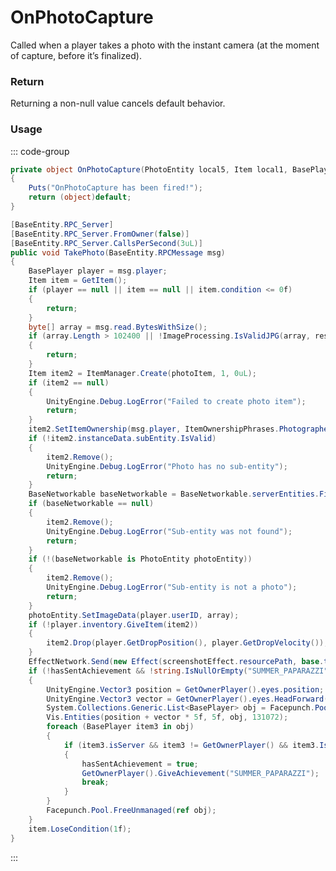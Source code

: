 # OnPhotoCapture
<Badge type="info" text="Entity"/>[<Badge type="danger" text="Carbon Compatible"/>](https://github.com/CarbonCommunity/Carbon)[<Badge type="warning" text="Oxide Compatible"/>](https://github.com/OxideMod/Oxide.Rust)
Called when a player takes a photo with the instant camera (at the moment of capture, before it’s finalized).

### Return
Returning a non-null value cancels default behavior.

### Usage
::: code-group
```csharp [Example]
private object OnPhotoCapture(PhotoEntity local5, Item local1, BasePlayer local0, System.Byte[] local2)
{
	Puts("OnPhotoCapture has been fired!");
	return (object)default;
}
```
```csharp [Source — Assembly-CSharp @ InstantCameraTool]
[BaseEntity.RPC_Server]
[BaseEntity.RPC_Server.FromOwner(false)]
[BaseEntity.RPC_Server.CallsPerSecond(3uL)]
public void TakePhoto(BaseEntity.RPCMessage msg)
{
	BasePlayer player = msg.player;
	Item item = GetItem();
	if (player == null || item == null || item.condition <= 0f)
	{
		return;
	}
	byte[] array = msg.read.BytesWithSize();
	if (array.Length > 102400 || !ImageProcessing.IsValidJPG(array, resolutionX, resolutionY))
	{
		return;
	}
	Item item2 = ItemManager.Create(photoItem, 1, 0uL);
	if (item2 == null)
	{
		UnityEngine.Debug.LogError("Failed to create photo item");
		return;
	}
	item2.SetItemOwnership(msg.player, ItemOwnershipPhrases.Photographed);
	if (!item2.instanceData.subEntity.IsValid)
	{
		item2.Remove();
		UnityEngine.Debug.LogError("Photo has no sub-entity");
		return;
	}
	BaseNetworkable baseNetworkable = BaseNetworkable.serverEntities.Find(item2.instanceData.subEntity);
	if (baseNetworkable == null)
	{
		item2.Remove();
		UnityEngine.Debug.LogError("Sub-entity was not found");
		return;
	}
	if (!(baseNetworkable is PhotoEntity photoEntity))
	{
		item2.Remove();
		UnityEngine.Debug.LogError("Sub-entity is not a photo");
		return;
	}
	photoEntity.SetImageData(player.userID, array);
	if (!player.inventory.GiveItem(item2))
	{
		item2.Drop(player.GetDropPosition(), player.GetDropVelocity());
	}
	EffectNetwork.Send(new Effect(screenshotEffect.resourcePath, base.transform.position, base.transform.forward, msg.connection));
	if (!hasSentAchievement && !string.IsNullOrEmpty("SUMMER_PAPARAZZI"))
	{
		UnityEngine.Vector3 position = GetOwnerPlayer().eyes.position;
		UnityEngine.Vector3 vector = GetOwnerPlayer().eyes.HeadForward();
		System.Collections.Generic.List<BasePlayer> obj = Facepunch.Pool.Get<System.Collections.Generic.List<BasePlayer>>();
		Vis.Entities(position + vector * 5f, 5f, obj, 131072);
		foreach (BasePlayer item3 in obj)
		{
			if (item3.isServer && item3 != GetOwnerPlayer() && item3.IsVisible(GetOwnerPlayer().eyes.position))
			{
				hasSentAchievement = true;
				GetOwnerPlayer().GiveAchievement("SUMMER_PAPARAZZI");
				break;
			}
		}
		Facepunch.Pool.FreeUnmanaged(ref obj);
	}
	item.LoseCondition(1f);
}

```
:::
